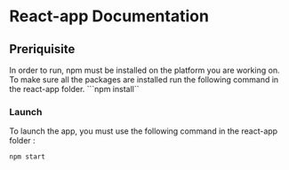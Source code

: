 # React-app Documentation 

## Preriquisite

In order to run, npm must be installed on the platform you are working on.
To make sure all the packages are installed run the following command in the react-app folder.
```npm install``

### Launch 

To launch the app, you must use the following command in the react-app folder :

```npm start```